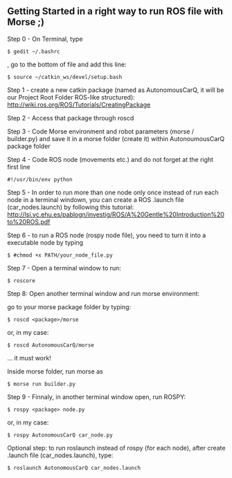 ## Getting Started in a right way to run ROS file with Morse ;)

Step 0 - On Terminal, type 
```
$ gedit ~/.bashrc
```
, go to the bottom of file and add this line:
```
$ source ~/catkin_ws/devel/setup.bash
```

Step 1 - create a new catkin package (named as AutonomousCarQ, it will be our Project Root Folder ROS-like structured): http://wiki.ros.org/ROS/Tutorials/CreatingPackage

Step 2 - Access that package through roscd

Step 3 - Code Morse environment and robot parameters (morse / builder.py) and save it in a morse folder (create it) within AutonoumousCarQ package folder

Step 4 - Code ROS node (movements etc.) and do not forget at the right first line
```
#!/usr/bin/env python
```

Step 5 - In order to run more than one node only once instead of run each node in a terminal windown, you can create a ROS .launch file (car_nodes.launch) by following this tutorial: http://lsi.vc.ehu.es/pablogn/investig/ROS/A%20Gentle%20Introduction%20to%20ROS.pdf

Step 6 - to run a ROS node (rospy node file), you need to turn it into a executable node by typing 

```
$ #chmod +x PATH/your_node_file.py
```
Step 7 - Open a terminal window to run:
```
$ roscore
```
Step 8: Open another terminal window and run morse environment:

go to your morse package folder by typing:
```
$ roscd <package>/morse
```
or, in my case:
```
$ roscd AutonomousCarQ/morse
```
...  it must work! 

Inside morse folder, run morse as
```
$ morse run builder.py
```

Step 9 - Finnaly, in another terminal window open, run ROSPY: 
```
$ rospy <package> node.py
```
or, in my case:
```
$ rospy AutonomousCarQ car_node.py
```
Optional step: to run roslaunch instead of rospy (for each node), after create .launch file (car_nodes.launch), type:
```
$ roslaunch AutonomousCarQ car_nodes.launch
```


